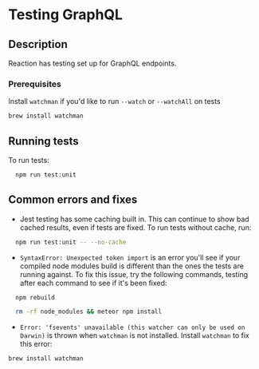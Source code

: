 # Testing GraphQL

## Description

Reaction has testing set up for GraphQL endpoints.

### Prerequisites

Install `watchman` if you'd like to run `--watch` or `--watchAll` on tests

```sh
brew install watchman
```

## Running tests

To run tests:

```sh
  npm run test:unit
```

## Common errors and fixes

- Jest testing has some caching built in. This can continue to show bad cached results, even if tests are fixed. To run tests without cache, run:

```sh
  npm run test:unit -- --no-cache
```

- `SyntaxError: Unexpected token import` is an error you'll see if your compiled node modules build is different than the ones the tests are running against. To fix this issue, try the following commands, testing after each command to see if it's been fixed:

```sh
  npm rebuild
```
```sh
  rm -rf node_modules && meteor npm install
```

- `Error: 'fsevents' unavailable (this watcher can only be used on Darwin)` is thrown when `watchman` is not installed. Install `watchman` to fix this error:

```sh
brew install watchman
```
